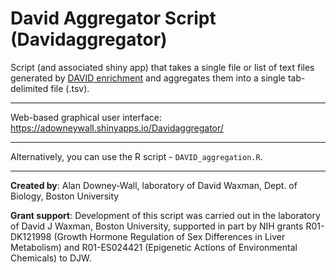 # David Aggregator Script (Davidaggregator)

Script (and associated shiny app) that takes a single file or list of text files generated by [DAVID enrichment](https://david.ncifcrf.gov/) and aggregates them into a single tab-delimited file (.tsv).

---

Web-based graphical user interface: https://adowneywall.shinyapps.io/Davidaggregator/

---

Alternatively, you can use the R script - `DAVID_aggregation.R`.

---

**Created by**: Alan Downey-Wall, laboratory of David Waxman, Dept. of Biology, Boston University

**Grant support**: Development of this script was carried out in the laboratory of David J Waxman, Boston University, supported in part by NIH grants R01-DK121998 (Growth Hormone Regulation of Sex Differences in Liver Metabolism) and R01-ES024421 (Epigenetic Actions of Environmental Chemicals) to DJW.



